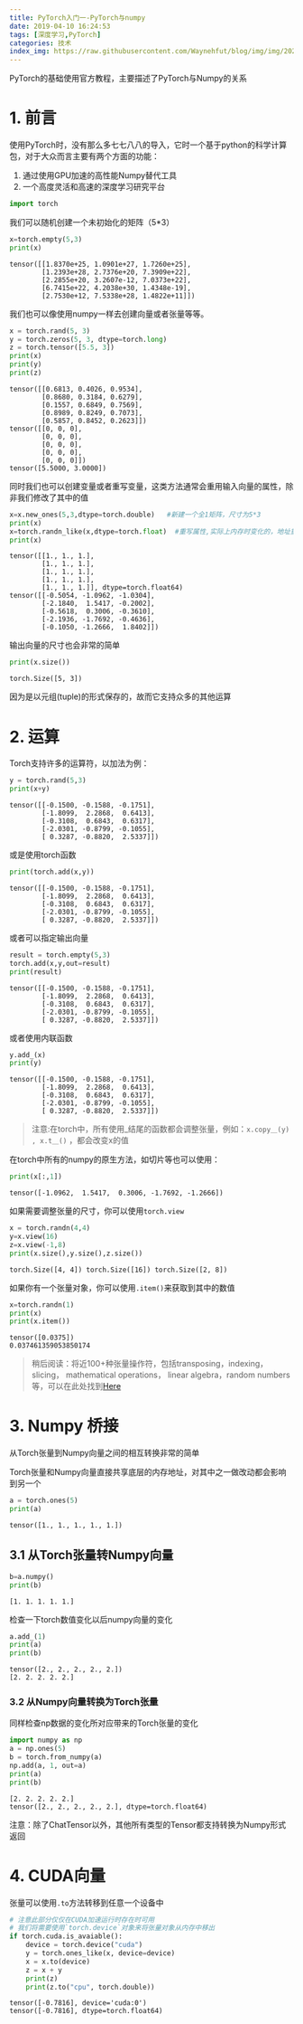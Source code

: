 ```yaml
---
title: PyTorch入门一-PyTorch与numpy
date: 2019-04-10 16:24:53
tags: [深度学习,PyTorch]
categories: 技术
index_img: https://raw.githubusercontent.com/Waynehfut/blog/img/img/20220722173237.png
---
```


PyTorch的基础使用官方教程，主要描述了PyTorch与Numpy的关系

<!-- more -->

# 1. 前言

使用PyTorch时，没有那么多七七八八的导入，它时一个基于python的科学计算包，对于大众而言主要有两个方面的功能：
1. 通过使用GPU加速的高性能Numpy替代工具
2. 一个高度灵活和高速的深度学习研究平台


```python
import torch
```

我们可以随机创建一个未初始化的矩阵（5*3）


```python
x=torch.empty(5,3)
print(x)
```
    tensor([[1.8370e+25, 1.0901e+27, 1.7260e+25],
            [1.2393e+28, 2.7376e+20, 7.3909e+22],
            [2.2855e+20, 3.2607e-12, 7.0373e+22],
            [6.7415e+22, 4.2038e+30, 1.4348e-19],
            [2.7530e+12, 7.5338e+28, 1.4822e+11]])
    

我们也可以像使用numpy一样去创建向量或者张量等等。


```python
x = torch.rand(5, 3)
y = torch.zeros(5, 3, dtype=torch.long)
z = torch.tensor([5.5, 3])
print(x)
print(y)
print(z)
```
    tensor([[0.6813, 0.4026, 0.9534],
            [0.8680, 0.3184, 0.6279],
            [0.1557, 0.6849, 0.7569],
            [0.8989, 0.8249, 0.7073],
            [0.5857, 0.8452, 0.2623]])
    tensor([[0, 0, 0],
            [0, 0, 0],
            [0, 0, 0],
            [0, 0, 0],
            [0, 0, 0]])
    tensor([5.5000, 3.0000])
    

同时我们也可以创建变量或者重写变量，这类方法通常会重用输入向量的属性，除非我们修改了其中的值


```python
x=x.new_ones(5,3,dtype=torch.double)   #新建一个全1矩阵，尺寸为5*3
print(x)
x=torch.randn_like(x,dtype=torch.float)  #重写属性,实际上内存时变化的，地址重写了
print(x)
```
    tensor([[1., 1., 1.],
            [1., 1., 1.],
            [1., 1., 1.],
            [1., 1., 1.],
            [1., 1., 1.]], dtype=torch.float64)
    tensor([[-0.5054, -1.0962, -1.0304],
            [-2.1840,  1.5417, -0.2002],
            [-0.5618,  0.3006, -0.3610],
            [-2.1936, -1.7692, -0.4636],
            [-0.1050, -1.2666,  1.8402]])
    

输出向量的尺寸也会非常的简单


```python
print(x.size())
```
    torch.Size([5, 3])
    

因为是以元组(tuple)的形式保存的，故而它支持众多的其他运算

# 2. 运算

Torch支持许多的运算符，以加法为例：


```python
y = torch.rand(5,3)
print(x+y)
```
    tensor([[-0.1500, -0.1588, -0.1751],
            [-1.8099,  2.2868,  0.6413],
            [-0.3108,  0.6843,  0.6317],
            [-2.0301, -0.8799, -0.1055],
            [ 0.3287, -0.8820,  2.5337]])
    

或是使用torch函数


```python
print(torch.add(x,y)) 
```
    tensor([[-0.1500, -0.1588, -0.1751],
            [-1.8099,  2.2868,  0.6413],
            [-0.3108,  0.6843,  0.6317],
            [-2.0301, -0.8799, -0.1055],
            [ 0.3287, -0.8820,  2.5337]])
    

或者可以指定输出向量


```python
result = torch.empty(5,3)
torch.add(x,y,out=result)
print(result)
```
    tensor([[-0.1500, -0.1588, -0.1751],
            [-1.8099,  2.2868,  0.6413],
            [-0.3108,  0.6843,  0.6317],
            [-2.0301, -0.8799, -0.1055],
            [ 0.3287, -0.8820,  2.5337]])
    

或者使用内联函数


```python
y.add_(x)
print(y)
```
    tensor([[-0.1500, -0.1588, -0.1751],
            [-1.8099,  2.2868,  0.6413],
            [-0.3108,  0.6843,  0.6317],
            [-2.0301, -0.8799, -0.1055],
            [ 0.3287, -0.8820,  2.5337]])
    

> 注意:在torch中，所有使用_结尾的函数都会调整张量，例如：`x.copy＿(y) , x.t＿()` ，都会改变x的值

在torch中所有的numpy的原生方法，如切片等也可以使用：


```python
print(x[:,1])
```
    tensor([-1.0962,  1.5417,  0.3006, -1.7692, -1.2666])
    

如果需要调整张量的尺寸，你可以使用`torch.view`


```python
x = torch.randn(4,4)
y=x.view(16)
z=x.view(-1,8)
print(x.size(),y.size(),z.size())
```
    torch.Size([4, 4]) torch.Size([16]) torch.Size([2, 8])
    

如果你有一个张量对象，你可以使用`.item()`来获取到其中的数值


```python
x=torch.randn(1)
print(x)
print(x.item())
```
    tensor([0.0375])
    0.037461359053850174
    

> 稍后阅读：将近100+种张量操作符，包括transposing，indexing，slicing， mathematical operations， linear algebra，random numbers等，可以在此处找到[Here](https://pytorch.org/docs/stable/torch.html)

# 3. Numpy 桥接

从Torch张量到Numpy向量之间的相互转换非常的简单

Torch张量和Numpy向量直接共享底层的内存地址，对其中之一做改动都会影响到另一个


```python
a = torch.ones(5)
print(a)
```
    tensor([1., 1., 1., 1., 1.])
    

## 3.1 从Torch张量转Numpy向量


```python
b=a.numpy()
print(b)
```
    [1. 1. 1. 1. 1.]
    

检查一下torch数值变化以后numpy向量的变化


```python
a.add_(1)
print(a)
print(b)
```
    tensor([2., 2., 2., 2., 2.])
    [2. 2. 2. 2. 2.]
    

### 3.2 从Numpy向量转换为Torch张量

同样检查np数据的变化所对应带来的Torch张量的变化


```python
import numpy as np
a = np.ones(5)
b = torch.from_numpy(a)
np.add(a, 1, out=a)
print(a)
print(b)
```
    [2. 2. 2. 2. 2.]
    tensor([2., 2., 2., 2., 2.], dtype=torch.float64)
    

注意：除了ChatTensor以外，其他所有类型的Tensor都支持转换为Numpy形式返回

# 4. CUDA向量 

张量可以使用`.to`方法转移到任意一个设备中


```python
# 注意此部分仅仅在CUDA加速运行时存在时可用
# 我们将需要使用`torch.device`对象来将张量对象从内存中移出
if torch.cuda.is_avaiable():
    device = torch.device("cuda")
    y = torch.ones_like(x, device=device)
    x = x.to(device)
    z = x + y
    print(z)
    print(z.to("cpu", torch.double))
```


```
tensor([-0.7816], device='cuda:0')
tensor([-0.7816], dtype=torch.float64)
```

